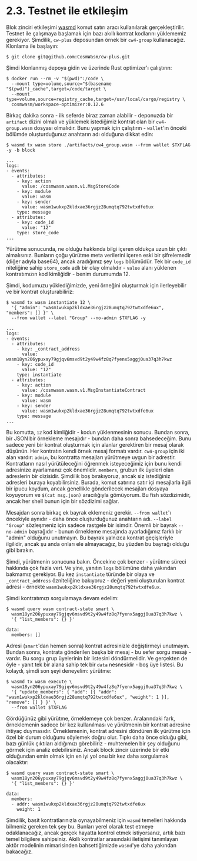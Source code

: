 # 2.3. Testnet ile etkileşim

Blok zinciri etkileşimi [wasmd](https://github.com/CosmWasm/wasmd) komut satırı aracı kullanılarak gerçekleştirilir. Testnet ile çalışmaya başlamak için bazı akıllı kontrat kodlarını yüklememiz gerekiyor. Şimdilik, `cw-plus` deposundan örnek bir `cw4-group` kullanacağız. Klonlama ile başlayın:

```
$ git clone git@github.com:CosmWasm/cw-plus.git
```

Şimdi klonlanmış depoya gidin ve üzerinde Rust optimizer'ı çalıştırın:

```
$ docker run --rm -v "$(pwd)":/code \
  --mount type=volume,source="$(basename "$(pwd)")_cache",target=/code/target \
  --mount type=volume,source=registry_cache,target=/usr/local/cargo/registry \
  cosmwasm/workspace-optimizer:0.12.6
```

Birkaç dakika sonra - ilk seferde biraz zaman alabilir - deponuzda bir `artifact` dizini olmalı ve yüklemek istediğimiz kontrat olan bir `cw4-group.wasm` dosyası olmalıdır. Bunu yapmak için çalıştırın - `wallet`'ın önceki bölümde oluşturduğunuz anahtarın adı olduğuna dikkat edin:

```
$ wasmd tx wasm store ./artifacts/cw4_group.wasm --from wallet $TXFLAG -y -b block

...
logs:
- events:
  - attributes:
    - key: action
      value: /cosmwasm.wasm.v1.MsgStoreCode
    - key: module
      value: wasm
    - key: sender
      value: wasm1wukxp2kldxae36rgjz28umqtq792twtxdfe6ux
    type: message
  - attributes:
    - key: code_id
      value: "12"
    type: store_code
...
```

Yürütme sonucunda, ne olduğu hakkında bilgi içeren oldukça uzun bir çıktı almalısınız. Bunların çoğu yürütme meta verilerini içeren eski bir şifrelemedir (diğer adıyla base64), ancak aradığımız şey `logs` bölümüdür. Tek bir `code_id` niteliğine sahip `store_code` adlı bir olay olmalıdır - `value` alanı yüklenen kontratımızın kod kimliğidir - benim durumumda 12.

Şimdi, kodumuzu yüklediğimizde, yeni örneğini oluşturmak için ilerleyebilir ve bir kontrat oluşturabiliriz:

```
$ wasmd tx wasm instantiate 12 \
  '{ "admin": "wasm1wukxp2kldxae36rgjz28umqtq792twtxdfe6ux", "members": [] }' \
  --from wallet --label "Group" --no-admin $TXFLAG -y

...
logs:
- events:
  - attributes:
    - key: _contract_address
      value: wasm18yn206ypuxay79gjqv6msvd9t2y49w4fz8q7fyenx5aggj0ua37q3h7kwz
    - key: code_id
      value: "12"
    type: instantiate
  - attributes:
    - key: action
      value: /cosmwasm.wasm.v1.MsgInstantiateContract
    - key: module
      value: wasm
    - key: sender
      value: wasm1wukxp2kldxae36rgjz28umqtq792twtxdfe6ux
    type: message
...

```

Bu komutta, `12` kod kimliğidir - kodun yüklenmesinin sonucu. Bundan sonra, bir JSON bir örnekleme mesajıdır - bundan daha sonra bahsedeceğim. Bunu sadece yeni bir kontrat oluşturmak için alanlar gerektiren bir mesaj olarak düşünün. Her kontratın kendi örnek mesaj formatı vardır. `cw4-group` için iki alan vardır: `admin`, bu kontratta mesajları yürütmeye uygun bir adrestir. Kontratların nasıl yürütüleceğini öğrenmek isteyeceğimiz için bunu kendi adresinize ayarlamanız çok önemlidir. `members`, grubun ilk üyeleri olan adreslerin bir dizisidir. Şimdilik boş bırakıyoruz, ancak siz istediğiniz adresleri buraya koyabilirsiniz. Burada, komut satırına satır içi mesajlarla ilgili bir ipucu koydum, ancak genellikle gönderilecek mesajları dosyaya koyuyorum ve `$(cat msg.json)` aracılığıyla gömüyorum. Bu fish sözdizimidir, ancak her shell bunun için bir sözdizimi sağlar.

Mesajdan sonra birkaç ek bayrak eklemeniz gerekir. `--from wallet`'ı öncekiyle aynıdır - daha önce oluşturduğunuz anahtarın adı. `--label "Group"` sözleşmeniz için sadece rastgele bir isimdir. Önemli bir bayrak `--no-admin` bayrağıdır - bunun örnekleme mesajında ayarladığımız farklı bir "admin" olduğunu unutmayın. Bu bayrak yalnızca kontrat geçişleriyle ilgilidir, ancak şu anda onları ele almayacağız, bu yüzden bu bayrağı olduğu gibi bırakın.

Şimdi, yürütmenin sonucuna bakın. Öncekine çok benzer - yürütme süreci hakkında çok fazla veri. Ve yine, yanıtın `logs` bölümüne daha yakından bakmamız gerekiyor. Bu kez `instantiate` türünde bir olaya ve `_contract_address` özniteliğine bakıyoruz - değeri yeni oluşturulan kontrat adresi - örnekte `wasm1wukxp2kldxae36rgjz28umqtq792twtxdfe6ux`.

Şimdi kontratımızı sorgulamaya devam edelim:

```
$ wasmd query wasm contract-state smart \
  wasm18yn206ypuxay79gjqv6msvd9t2y49w4fz8q7fyenx5aggj0ua37q3h7kwz \
  '{ "list_members": {} }'

data:
  members: []
```

Adresi (`smart`'dan hemen sonra) kontrat adresinizle değiştirmeyi unutmayın. Bundan sonra, kontrata gönderilen başka bir mesaj - bu sefer sorgu mesajı - vardır. Bu sorgu grup üyelerinin bir listesini döndürmelidir. Ve gerçekten de öyle - yanıt tek bir alana sahip tek bir `data` nesnesidir - boş üye listesi. Bu kolaydı, şimdi son şeyi deneyelim: yürütme:

```
$ wasmd tx wasm execute \
  wasm18yn206ypuxay79gjqv6msvd9t2y49w4fz8q7fyenx5aggj0ua37q3h7kwz \
  '{ "update_members": { "add": [{ "addr": "wasm1wukxp2kldxae36rgjz28umqtq792twtxdfe6ux", "weight": 1 }], "remove": [] } }' \
  --from wallet $TXFLAG
```

Gördüğünüz gibi yürütme, örneklemeye çok benzer. Aralarındaki fark, örneklemenin sadece bir kez kullanılması ve yürütmenin bir kontrat adresine ihtiyaç duymasıdır. Örneklemenin, kontrat adresini döndüren ilk yürütme için özel bir durum olduğunu söylemek doğru olur. Tıpkı daha önce olduğu gibi, bazı günlük çıktıları aldığımızı görebiliriz - muhtemelen bir şey olduğunu görmek için analiz edebilirsiniz. Ancak block zincir üzerinde bir etki olduğundan emin olmak için en iyi yol onu bir kez daha sorgulamak olacaktır:

```
$ wasmd query wasm contract-state smart \
  wasm18yn206ypuxay79gjqv6msvd9t2y49w4fz8q7fyenx5aggj0ua37q3h7kwz \
  '{ "list_members": {} }'

data:
  members:
  - addr: wasm1wukxp2kldxae36rgjz28umqtq792twtxdfe6ux
    weight: 1
```

Şimdilik, basit kontratlarınızla oynayabilmeniz için `wasmd` temelleri hakkında bilmeniz gereken tek şey bu. Bunları yerel olarak test etmeye odaklanacağız, ancak gerçek hayatta kontrol etmek istiyorsanız, artık bazı temel bilgilere sahipsiniz. Akıllı kontratlar arasındaki iletişimi tanımlayan aktör modelinin mimarisinden bahsettiğimizde `wasmd`'ye daha yakından bakacağız.

